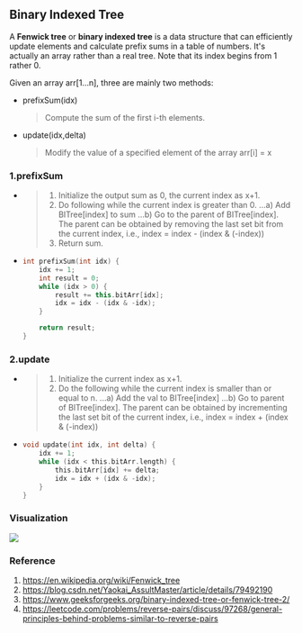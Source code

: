 ## Binary Indexed Tree

A **Fenwick tree** or **binary indexed tree** is a data structure that can efficiently update elements and calculate prefix sums in a table of numbers.  It's actually an array rather than a real tree.  Note that its index begins from 1 rather 0.

Given an array arr[1...n], three are mainly two methods:

* prefixSum(idx)

  > Compute the sum of the first i-th elements.

* update(idx,delta)

  > Modify the value of a specified element of the array arr[i] = x

### 1.prefixSum

* > 1) Initialize the output sum as 0, the current index as x+1.
  > 2) Do following while the current index is greater than 0.
  > ...a) Add BITree[index] to sum
  > ...b) Go to the parent of BITree[index].  The parent can be obtained by removing
  >      the last set bit from the current index, i.e., index = index - (index & (-index))
  > 3) Return sum.

* ```c++
  int prefixSum(int idx) {
      idx += 1;
      int result = 0;
      while (idx > 0) {
          result += this.bitArr[idx];
          idx = idx - (idx & -idx);
      }
  
      return result;
  }
  ```

### 2.update

* > 1) Initialize the current index as x+1.
  > 2) Do the following while the current index is smaller than or equal to n.
  > ...a) Add the val to BITree[index]
  > ...b) Go to parent of BITree[index].  The parent can be obtained by incrementing
  >      the last set bit of the current index, i.e., index = index + (index & (-index))

* ```c
  void update(int idx, int delta) {
      idx += 1;
      while (idx < this.bitArr.length) {
          this.bitArr[idx] += delta;
          idx = idx + (idx & -idx);
      }
  }
  ```

### Visualization

![](https://img-blog.csdnimg.cn/20190319155011531.png?x-oss-process=image/watermark,type_ZmFuZ3poZW5naGVpdGk,shadow_10,text_aHR0cHM6Ly9ibG9nLmNzZG4ubmV0L1lhb2thaV9Bc3N1bHRNYXN0ZXI=,size_16,color_FFFFFF,t_70)

### Reference

1. https://en.wikipedia.org/wiki/Fenwick_tree
2. https://blog.csdn.net/Yaokai_AssultMaster/article/details/79492190
3. https://www.geeksforgeeks.org/binary-indexed-tree-or-fenwick-tree-2/
4. https://leetcode.com/problems/reverse-pairs/discuss/97268/general-principles-behind-problems-similar-to-reverse-pairs
